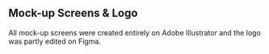 ## Mock-up Screens & Logo

All mock-up screens were created entirely on Adobe Illustrator and the logo was partly edited on Figma.
